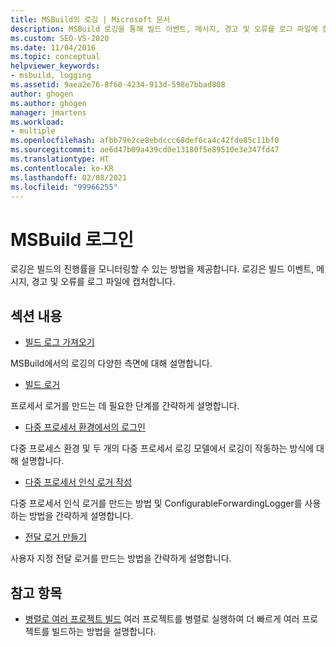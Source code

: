 ```yaml
---
title: MSBuild의 로깅 | Microsoft 문서
description: MSBuild 로깅을 통해 빌드 이벤트, 메시지, 경고 및 오류를 로그 파일에 캡처하여 빌드 진행률을 모니터링할 수 있는 방법을 알아봅니다.
ms.custom: SEO-VS-2020
ms.date: 11/04/2016
ms.topic: conceptual
helpviewer_keywords:
- msbuild, logging
ms.assetid: 9aea2e76-8f60-4234-913d-598e7bbad808
author: ghogen
ms.author: ghogen
manager: jmartens
ms.workload:
- multiple
ms.openlocfilehash: afbb79e2ce8ebdccc68def6ca4c42fde85c11bf0
ms.sourcegitcommit: ae6d47b09a439cd0e13180f5e89510e3e347fd47
ms.translationtype: HT
ms.contentlocale: ko-KR
ms.lasthandoff: 02/08/2021
ms.locfileid: "99966255"
---
```

# <a name="logging-in-msbuild"></a>MSBuild 로그인

로깅은 빌드의 진행률을 모니터링할 수 있는 방법을 제공합니다. 로깅은 빌드 이벤트, 메시지, 경고 및 오류를 로그 파일에 캡처합니다.

## <a name="in-this-section"></a>섹션 내용

- [빌드 로그 가져오기](../msbuild/obtaining-build-logs-with-msbuild.md)

 MSBuild에서의 로깅의 다양한 측면에 대해 설명합니다.

- [빌드 로거](../msbuild/build-loggers.md)

 프로세서 로거를 만드는 데 필요한 단계를 간략하게 설명합니다.

- [다중 프로세서 환경에서의 로그인](../msbuild/logging-in-a-multi-processor-environment.md)

 다중 프로세스 환경 및 두 개의 다중 프로세서 로깅 모델에서 로깅이 작동하는 방식에 대해 설명합니다.

- [다중 프로세서 인식 로거 작성](../msbuild/writing-multi-processor-aware-loggers.md)

 다중 프로세서 인식 로거를 만드는 방법 및 ConfigurableForwardingLogger를 사용하는 방법을 간략하게 설명합니다.

- [전달 로거 만들기](../msbuild/creating-forwarding-loggers.md)

 사용자 지정 전달 로거를 만드는 방법을 간략하게 설명합니다.

## <a name="see-also"></a>참고 항목

- [병렬로 여러 프로젝트 빌드](../msbuild/building-multiple-projects-in-parallel-with-msbuild.md) 여러 프로젝트를 병렬로 실행하여 더 빠르게 여러 프로젝트를 빌드하는 방법을 설명합니다.
